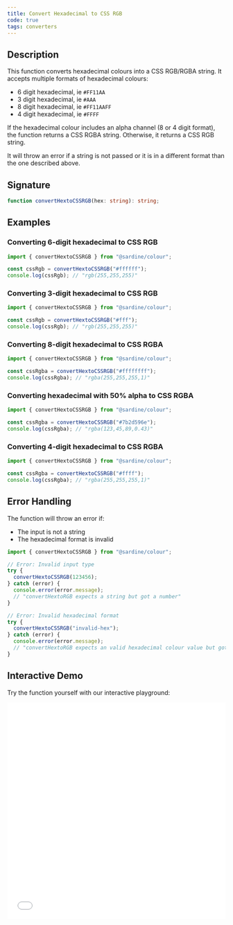 ```yaml
---
title: Convert Hexadecimal to CSS RGB
code: true
tags: converters
---
```


## Description

This function converts hexadecimal colours into a CSS RGB/RGBA string.
It accepts multiple formats of hexadecimal colours:

- 6 digit hexadecimal, ie `#FF11AA`
- 3 digit hexadecimal, ie `#AAA`
- 8 digit hexadecimal, ie `#FF11AAFF`
- 4 digit hexadecimal, ie `#FFFF`

If the hexadecimal colour includes an alpha channel (8 or 4 digit format), the function returns a CSS RGBA string. Otherwise, it returns a CSS RGB string.

It will throw an error if a string is not passed or it is in a different format than the one described above.

## Signature

```typescript
function convertHextoCSSRGB(hex: string): string;
```

## Examples

### Converting 6-digit hexadecimal to CSS RGB

```javascript
import { convertHextoCSSRGB } from "@sardine/colour";

const cssRgb = convertHextoCSSRGB("#ffffff");
console.log(cssRgb); // "rgb(255,255,255)"
```

### Converting 3-digit hexadecimal to CSS RGB

```javascript
import { convertHextoCSSRGB } from "@sardine/colour";

const cssRgb = convertHextoCSSRGB("#fff");
console.log(cssRgb); // "rgb(255,255,255)"
```

### Converting 8-digit hexadecimal to CSS RGBA

```javascript
import { convertHextoCSSRGB } from "@sardine/colour";

const cssRgba = convertHextoCSSRGB("#ffffffff");
console.log(cssRgba); // "rgba(255,255,255,1)"
```

### Converting hexadecimal with 50% alpha to CSS RGBA

```javascript
import { convertHextoCSSRGB } from "@sardine/colour";

const cssRgba = convertHextoCSSRGB("#7b2d596e");
console.log(cssRgba); // "rgba(123,45,89,0.43)"
```

### Converting 4-digit hexadecimal to CSS RGBA

```javascript
import { convertHextoCSSRGB } from "@sardine/colour";

const cssRgba = convertHextoCSSRGB("#ffff");
console.log(cssRgba); // "rgba(255,255,255,1)"
```

## Error Handling

The function will throw an error if:

- The input is not a string
- The hexadecimal format is invalid

```javascript
import { convertHextoCSSRGB } from "@sardine/colour";

// Error: Invalid input type
try {
  convertHextoCSSRGB(123456);
} catch (error) {
  console.error(error.message);
  // "convertHextoRGB expects a string but got a number"
}

// Error: Invalid hexadecimal format
try {
  convertHextoCSSRGB("invalid-hex");
} catch (error) {
  console.error(error.message);
  // "convertHextoRGB expects an valid hexadecimal colour value but got invalid-hex"
}
```

## Interactive Demo

Try the function yourself with our interactive playground:

<iframe src="/playground/convertHextoCSSRGB.html" title="convertHextoCSSRGB" width="100%" height="500px" style="border:0; overflow:hidden;" sandbox="allow-scripts allow-same-origin"></iframe>
